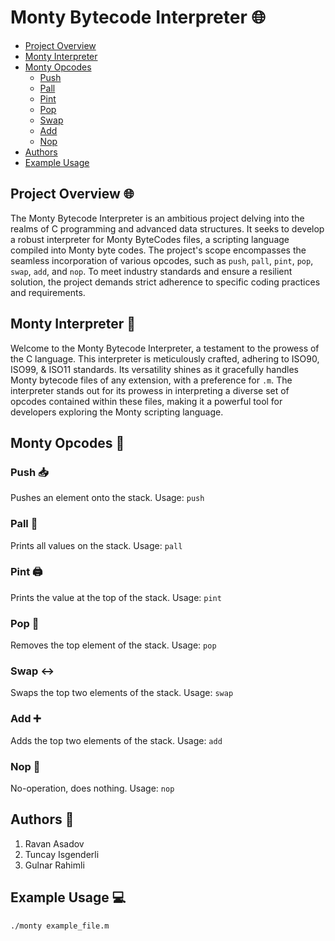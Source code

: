 # Monty Bytecode Interpreter 🌐

- [Project Overview](#project-overview)
- [Monty Interpreter](#monty-interpreter)
- [Monty Opcodes](#monty-opcodes)
  - [Push](#push)
  - [Pall](#pall)
  - [Pint](#pint)
  - [Pop](#pop)
  - [Swap](#swap)
  - [Add](#add)
  - [Nop](#nop)
- [Authors](#authors)
- [Example Usage](#example-usage)

## Project Overview 🌐

The Monty Bytecode Interpreter is an ambitious project delving into the realms of C programming and advanced data structures. It seeks to develop a robust interpreter for Monty ByteCodes files, a scripting language compiled into Monty byte codes. The project's scope encompasses the seamless incorporation of various opcodes, such as `push`, `pall`, `pint`, `pop`, `swap`, `add`, and `nop`. To meet industry standards and ensure a resilient solution, the project demands strict adherence to specific coding practices and requirements.

## Monty Interpreter 🐍

Welcome to the Monty Bytecode Interpreter, a testament to the prowess of the C language. This interpreter is meticulously crafted, adhering to ISO90, ISO99, & ISO11 standards. Its versatility shines as it gracefully handles Monty bytecode files of any extension, with a preference for `.m`. The interpreter stands out for its prowess in interpreting a diverse set of opcodes contained within these files, making it a powerful tool for developers exploring the Monty scripting language.

## Monty Opcodes 🚀

### Push 📥

Pushes an element onto the stack. Usage: `push`

### Pall 👀

Prints all values on the stack. Usage: `pall`

### Pint 🖨️

Prints the value at the top of the stack. Usage: `pint`

### Pop 🔄

Removes the top element of the stack. Usage: `pop`

### Swap ↔️

Swaps the top two elements of the stack. Usage: `swap`

### Add ➕

Adds the top two elements of the stack. Usage: `add`

### Nop 🚫

No-operation, does nothing. Usage: `nop`

## Authors 📝

1. Ravan Asadov
2. Tuncay Isgenderli
3. Gulnar Rahimli

## Example Usage 💻

```bash
./monty example_file.m
